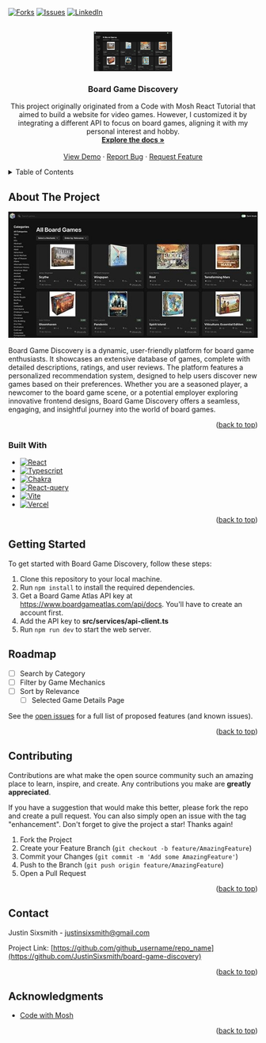 <!-- Improved compatibility of back to top link: See: https://github.com/othneildrew/Best-README-Template/pull/73 -->

<a name="readme-top"></a>

<!--
*** Thanks for checking out the Best-README-Template. If you have a suggestion
*** that would make this better, please fork the repo and create a pull request
*** or simply open an issue with the tag "enhancement".
*** Don't forget to give the project a star!
*** Thanks again! Now go create something AMAZING! :D
-->

<!-- PROJECT SHIELDS -->
<!--
*** I'm using markdown "reference style" links for readability.
*** Reference links are enclosed in brackets [ ] instead of parentheses ( ).
*** See the bottom of this document for the declaration of the reference variables
*** for contributors-url, forks-url, etc. This is an optional, concise syntax you may use.
*** https://www.markdownguide.org/basic-syntax/#reference-style-links
-->

[![Forks][forks-shield]][forks-url]
[![Issues][issues-shield]][issues-url]
[![LinkedIn][linkedin-shield]][linkedin-url]

<!-- PROJECT LOGO -->
<br />
<div align="center">
  <a href="https://board-game-discovery.vercel.app/">
    <img src="public/board-game-discovery.jpeg" alt="Logo" width="full" height="80">
  </a>

<h3 align="center">Board Game Discovery</h3>

  <p align="center">
    This project originally originated from a Code with Mosh React Tutorial that aimed to build a website for video games. However, I customized it by integrating a different API to focus on board games, aligning it with my personal interest and hobby.
    <br />
    <a href="https://github.com/JustinSixsmith/board-game-discovery"><strong>Explore the docs »</strong></a>
    <br />
    <br />
    <a href="https://board-game-discovery.vercel.app/">View Demo</a>
    ·
    <a href="https://github.com/JustinSixsmith/board-game-discovery/issues">Report Bug</a>
    ·
    <a href="https://github.com/JustinSixsmith/board-game-discovery/issues">Request Feature</a>
  </p>
</div>

<!-- TABLE OF CONTENTS -->
<details>
  <summary>Table of Contents</summary>
  <ol>
    <li>
      <a href="#about-the-project">About The Project</a>
      <ul>
        <li><a href="#built-with">Built With</a></li>
      </ul>
    </li>
    <li>
      <a href="#getting-started">Getting Started</a>
      <ul>
        <li><a href="#prerequisites">Prerequisites</a></li>
        <li><a href="#installation">Installation</a></li>
      </ul>
    </li>
    <li><a href="#usage">Usage</a></li>
    <li><a href="#roadmap">Roadmap</a></li>
    <li><a href="#contributing">Contributing</a></li>
    <li><a href="#license">License</a></li>
    <li><a href="#contact">Contact</a></li>
    <li><a href="#acknowledgments">Acknowledgments</a></li>
  </ol>
</details>

<!-- ABOUT THE PROJECT -->

## About The Project

[![Product Name Screen Shot][product-screenshot]](https://board-game-discovery.vercel.app/)

Board Game Discovery is a dynamic, user-friendly platform for board game enthusiasts. It showcases an extensive database of games, complete with detailed descriptions, ratings, and user reviews. The platform features a personalized recommendation system, designed to help users discover new games based on their preferences. Whether you are a seasoned player, a newcomer to the board game scene, or a potential employer exploring innovative frontend designs, Board Game Discovery offers a seamless, engaging, and insightful journey into the world of board games.

<p align="right">(<a href="#readme-top">back to top</a>)</p>

### Built With

- [![React][React.js]][React-url]
- [![Typescript][Typescript.com]][Typescript-url]
- [![Chakra][Chakra.com]][Chakra-url]
- [![React-query][React-query.com]][React-query-url]
- [![Vite][Vite.com]][Vite-url]
- [![Vercel][Vercel.com]][Vercel-url]

<p align="right">(<a href="#readme-top">back to top</a>)</p>

<!-- GETTING STARTED -->

## Getting Started

To get started with Board Game Discovery, follow these steps:

1. Clone this repository to your local machine.
2. Run `npm install` to install the required dependencies.
3. Get a Board Game Atlas API key at https://www.boardgameatlas.com/api/docs. You'll have to create an account first.
4. Add the API key to **src/services/api-client.ts**
5. Run `npm run dev` to start the web server.

<!-- ROADMAP -->

## Roadmap

- [ ] Search by Category
- [ ] Filter by Game Mechanics
- [ ] Sort by Relevance
  - [ ] Selected Game Details Page

See the [open issues](https://github.com/JustinSixsmith/board-game-discovery/issues) for a full list of proposed features (and known issues).

<p align="right">(<a href="#readme-top">back to top</a>)</p>

<!-- CONTRIBUTING -->

## Contributing

Contributions are what make the open source community such an amazing place to learn, inspire, and create. Any contributions you make are **greatly appreciated**.

If you have a suggestion that would make this better, please fork the repo and create a pull request. You can also simply open an issue with the tag "enhancement".
Don't forget to give the project a star! Thanks again!

1. Fork the Project
2. Create your Feature Branch (`git checkout -b feature/AmazingFeature`)
3. Commit your Changes (`git commit -m 'Add some AmazingFeature'`)
4. Push to the Branch (`git push origin feature/AmazingFeature`)
5. Open a Pull Request

<p align="right">(<a href="#readme-top">back to top</a>)</p>

<!-- CONTACT -->

## Contact

Justin Sixsmith - justinsixsmith@gmail.com

Project Link: [https://github.com/github_username/repo_name](https://github.com/JustinSixsmith/board-game-discovery)

<p align="right">(<a href="#readme-top">back to top</a>)</p>

<!-- ACKNOWLEDGMENTS -->

## Acknowledgments

- [Code with Mosh](https://codewithmosh.com)

<p align="right">(<a href="#readme-top">back to top</a>)</p>

<!-- MARKDOWN LINKS & IMAGES -->
<!-- https://www.markdownguide.org/basic-syntax/#reference-style-links -->

[contributors-shield]: https://img.shields.io/github/contributors/JustinSixsmith/board-game-discovery.svg?style=for-the-badge
[contributors-url]: https://github.com/github_username/repo_name/graphs/contributors
[forks-shield]: https://img.shields.io/github/forks/JustinSixsmith/board-game-discovery.svg?style=for-the-badge
[forks-url]: https://github.com/JustinSixsmith/board-game-discovery/fork
[stars-shield]: https://img.shields.io/JustinSixsmith/board-game-discovery/repo_name.svg?style=for-the-badge
[stars-url]: https://github.com/JustinSixsmith/board-game-discovery/stargazers
[issues-shield]: https://img.shields.io/github/issues/JustinSixsmith/board-game-discovery.svg?style=for-the-badge
[issues-url]: https://github.com/JustinSixsmith/board-game-discovery/issues
[linkedin-shield]: https://img.shields.io/badge/-LinkedIn-black.svg?style=for-the-badge&logo=linkedin&colorB=555
[linkedin-url]: https://linkedin.com/in/justin-sixsmith
[product-screenshot]: public/board-game-discovery.jpeg
[React.js]: https://img.shields.io/badge/React-20232A?style=for-the-badge&logo=react&logoColor=61DAFB
[React-url]: https://reactjs.org/
[Typescript.com]: https://camo.githubusercontent.com/773cfd323f61dbc7301a98e28c69fbd0f27f491272f4acf48106936ca1d14c47/68747470733a2f2f696d672e736869656c64732e696f2f7374617469632f76313f7374796c653d666f722d7468652d6261646765266d6573736167653d5479706553637269707426636f6c6f723d333137384336266c6f676f3d54797065536372697074266c6f676f436f6c6f723d464646464646266c6162656c3d
[Typescript-url]: https://www.typescriptlang.org/
[Chakra.com]: https://camo.githubusercontent.com/9be161579f0737f301d45929820470e22ad2af41a92524b150dca40fce3c765d/68747470733a2f2f696d672e736869656c64732e696f2f7374617469632f76313f7374796c653d666f722d7468652d6261646765266d6573736167653d4368616b72612b554926636f6c6f723d333139373935266c6f676f3d4368616b72612b5549266c6f676f436f6c6f723d464646464646266c6162656c3d
[Chakra-url]: https://chakra-ui.com/
[React-query.com]: https://camo.githubusercontent.com/2c53895491eecd8aed53655963595ae41628198bd1d5939fa100b11ee9e2513f/68747470733a2f2f696d672e736869656c64732e696f2f7374617469632f76313f7374796c653d666f722d7468652d6261646765266d6573736167653d52656163742b517565727926636f6c6f723d464634313534266c6f676f3d52656163742b5175657279266c6f676f436f6c6f723d464646464646266c6162656c3d
[React-query-url]: https://tanstack.com/query/v3/
[Vite.com]: https://camo.githubusercontent.com/d96a01edb67770ddc4a8794895b4e2c1fab10e9fab40060b287bcb3448915a01/68747470733a2f2f696d672e736869656c64732e696f2f7374617469632f76313f7374796c653d666f722d7468652d6261646765266d6573736167653d5669746526636f6c6f723d363436434646266c6f676f3d56697465266c6f676f436f6c6f723d464646464646266c6162656c3d
[Vite-url]: https://vitejs.dev/
[Vercel.com]: https://camo.githubusercontent.com/ac911ed7941e047950a141607fed83bc6cd654187b72dd758f7810476ebffaef/68747470733a2f2f696d672e736869656c64732e696f2f7374617469632f76313f7374796c653d666f722d7468652d6261646765266d6573736167653d56657263656c26636f6c6f723d303030303030266c6f676f3d56657263656c266c6f676f436f6c6f723d464646464646266c6162656c3d
[Vercel-url]: https://vercel.com/
